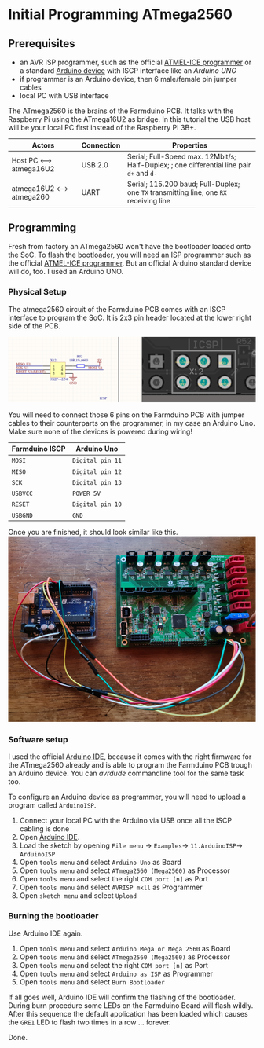 # Initial Programming ATmega2560

## Prerequisites
* an AVR ISP programmer, such as the official  [ATMEL-ICE programmer](https://www.microchip.com/en-us/development-tool/atatmel-ice) or a standard [Arduino device](https://www.arduino.cc/en/Main/Products) with ISCP interface like an *Arduino UNO*
* if programmer is an Arduino device, then 6 male/female pin jumper cables
* local PC with USB interface

The ATmega2560 is the brains of the Farmduino PCB. It talks with the Raspberry Pi using the ATmega16U2 as bridge. In this tutorial the USB host will be your local PC first instead of the Raspberry PI 3B+.

|Actors |Connection|Properties|
|-|-|-|
|Host PC <--> atmega16U2|USB 2.0|Serial; Full-Speed max. 12Mbit/s; Half-Duplex; ; one differential line pair ```d+``` and ```d-```|
|atmega16U2 <--> atmega260|UART|Serial;  115.200 baud; Full-Duplex; one ```TX``` transmitting line, one ```RX``` receiving line

## Programming

Fresh from factory an ATmega2560 won't have the bootloader loaded onto the SoC. To flash the bootloader, you will need an ISP programmer such as the official [ATMEL-ICE programmer](https://www.microchip.com/en-us/development-tool/atatmel-ice). But an official Arduino standard device will do, too. I used an Arduino UNO.

### Physical Setup

The atmega2560 circuit of the Farmduino PCB comes with an ISCP interface to program the SoC. It is 2x3 pin header located at the lower right side of the PCB.

![atmega2560](/guides/atmega2560/iscp-atmega2560.png) 

You will need to connect those 6 pins on the Farmduino PCB with jumper cables to their counterparts on the programmer, in my case an Arduino Uno. Make sure none of the devices is powered during wiring!

|Farmduino ISCP|Arduino Uno|
|-|-|
|`MOSI`|`Digital pin 11`|
|`MISO`|`Digital pin 12`|
|`SCK`|`Digital pin 13`|
|`USBVCC`|`POWER 5V`|
|`RESET`|`Digital pin 10`|
|`USBGND`|`GND`|

Once you are finished, it should look similar like this.
![atmega2560](/guides/atmega2560/wiring.png)

### Software setup

I used the official [Arduino IDE](https://www.arduino.cc/en/software), because it comes with the right firmware for the ATmega2560 already and is able to program the Farmduino PCB trough an Arduino device. You can *avrdude* commandline tool for the same task too.

To configure an Arduino device as programmer, you will need to upload a program called `ArduinoISP`.

1. Connect your local PC with the Arduino via USB once all the ISCP cabling is done
2. Open [Arduino IDE](https://www.arduino.cc/en/software).
3. Load the sketch by opening `File menu` -> `Examples`-> `11.ArduinoISP`-> `ArduinoISP`
4. Open `tools menu` and select `Arduino Uno` as Board
5. Open `tools menu` and select `ATmega2560 (Mega2560)` as Processor
6. Open `tools menu` and select the right `COM port [n]` as Port
7. Open `tools menu` and select `AVRISP mkll` as Programmer
8. Open `sketch menu` and select `Upload`

### Burning the bootloader

Use Arduino IDE again.

1. Open `tools menu` and select `Arduino Mega or Mega 2560` as Board
2. Open `tools menu` and select `ATmega2560 (Mega2560)` as Processor
3. Open `tools menu` and select the right `COM port [n]` as Port
4. Open `tools menu` and select `Arduino as ISP` as Programmer
5. Open `tools menu` and select `Burn Bootloader`

If all goes well, Arduino IDE will confirm the flashing of the bootloader. During burn procedure some LEDs on the Farmduino Board will flash wildly. After this sequence the default application has been loaded which causes the `GRE1` LED to flash two times in a row ... forever.

Done.